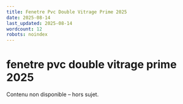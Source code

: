 ```yaml
---
title: Fenetre Pvc Double Vitrage Prime 2025
date: 2025-08-14
last_updated: 2025-08-14
wordcount: 12
robots: noindex
---
```


# fenetre pvc double vitrage prime 2025

Contenu non disponible – hors sujet.